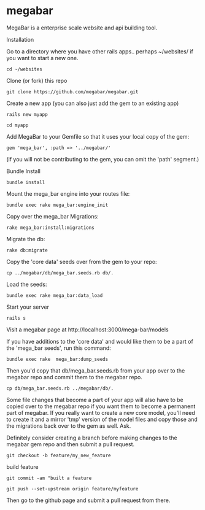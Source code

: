 megabar
=======

MegaBar is a enterprise scale website and api building tool. 

Installation

Go to a directory where you have other rails apps.. perhaps ~/websites/ if you want to start a new one.

```cd ~/websites```

Clone (or fork) this repo

```git clone https://github.com/megabar/megabar.git```

Create a new app (you can also just add the gem to an existing app)

```rails new myapp ```

```cd myapp```

Add MegaBar to your Gemfile so that it uses your local copy of the gem:

```gem 'mega_bar', :path => '../megabar/' ```

(if you will not be contributing to the gem, you can omit the 'path' segment.)

Bundle Install

```bundle install```

Mount the mega_bar engine into your routes file:

```bundle exec rake mega_bar:engine_init```

Copy over the mega_bar Migrations:

```rake mega_bar:install:migrations```

Migrate the db:

```rake db:migrate```

Copy the 'core data' seeds over from the gem to your repo:

```cp ../megabar/db/mega_bar.seeds.rb db/.```

Load the seeds:

```bundle exec rake mega_bar:data_load```

Start your server

```rails s```

Visit a megabar page at http://localhost:3000/mega-bar/models

If you have additions to the 'core data' and would like them to be a part of the 'mega_bar seeds', run this command:

```bundle exec rake  mega_bar:dump_seeds```

Then you'd copy that db/mega_bar.seeds.rb from your app over to the megabar repo and commit them to the megabar repo. 

```cp db/mega_bar.seeds.rb ../megabar/db/.```

Some file changes that become a part of your app will also have to be copied over to the megabar repo if you want them to become a permanent part of megabar. If you really want to create a new core model, you'll need to create it and a mirror 'tmp' version of the model files and copy those and the migrations back over to the gem as well. Ask.

Definitely consider creating a branch before making changes to the megabar gem repo and then submit a pull request.

```git checkout -b feature/my_new_feature```

build feature

```git commit -am "built a feature ```

```git push --set-upstream origin feature/myfeature```

Then go to the github page and submit a pull request from there.


